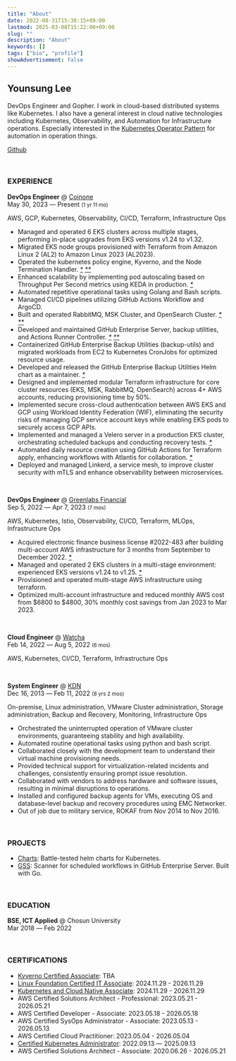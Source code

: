 ```yaml
---
title: "About"
date: 2022-08-31T15:38:15+09:00
lastmod: 2025-03-08T15:22:00+09:00
slug: ""
description: "About"
keywords: []
tags: ["bio", "profile"]
showAdvertisement: false
---
```


## Younsung Lee

DevOps Engineer and Gopher. I work in cloud-based distributed systems like Kubernetes. I also have a general interest in cloud native technologies including Kubernetes, Observability, and Automation for Infrastructure operations. Especially interested in the [Kubernetes Operator Pattern](https://kubernetes.io/docs/concepts/extend-kubernetes/operator/) for automation in operation things.

[Github](https://github.com/younsl)

&nbsp;

### EXPERIENCE

**DevOps Engineer** @ [Coinone](https://coinone.co.kr)  
May 30, 2023 ― Present <small>(1 yr 11 mo)</small>

AWS, GCP, Kubernetes, Observability, CI/CD, Terraform, Infrastructure Ops

- Managed and operated 6 EKS clusters across multiple stages, performing in-place upgrades from EKS versions v1.24 to v1.32.
- Migrated EKS node groups provisioned with Terraform from Amazon Linux 2 (AL2) to Amazon Linux 2023 (AL2023).
- Operated the kubernetes policy engine, Kyverno, and the Node Termination Handler. _[*](/blog/k8s/kyverno/) [**](/blog/nth/)_
- Enhanced scalability by implementing pod autoscaling based on Throughput Per Second metrics using KEDA in production. _[*](/blog/keda/)_
- Automated repetitive operational tasks using Golang and Bash scripts.
- Managed CI/CD pipelines utilizing GitHub Actions Workflow and ArgoCD.
- Built and operated RabbitMQ, MSK Cluster, and OpenSearch Cluster. _[*](/blog/kafka/) [**](/blog/elasticsearch-admin-guide/)_
- Developed and maintained GitHub Enterprise Server, backup utilities, and Actions Runner Controller. _[*](/blog/ghe-backup-utils/) [**](/blog/actions-runner-admin-guide/)_
- Containerized GitHub Enterprise Backup Utilities (backup-utils) and migrated workloads from EC2 to Kubernetes CronJobs for optimized resource usage.
- Developed and released the GitHub Enterprise Backup Utilities Helm chart as a maintainer. _[*](/charts/)_
- Designed and implemented modular Terraform infrastructure for core cluster resources (EKS, MSK, RabbitMQ, OpenSearch) across 4+ AWS accounts, reducing provisioning time by 50%.
- Implemented secure cross-cloud authentication between AWS EKS and GCP using Workload Identity Federation (WIF), eliminating the security risks of managing GCP service account keys while enabling EKS pods to securely access GCP APIs.
- Implemented and managed a Velero server in a production EKS cluster, orchestrating scheduled backups and conducting recovery tests. _[*](/blog/velero-irsa/)_
- Automated daily resource creation using GitHub Actions for Terraform apply, enhancing workflows with Atlantis for collaboration. _[*](/blog/atlantis/)_
- Deployed and managed Linkerd, a service mesh, to improve cluster security with mTLS and enhance observability between microservices.

&nbsp;

**DevOps Engineer** @ [Greenlabs Financial](https://seedglobal.co)  
Sep 5, 2022 ― Apr 7, 2023 <small>(7 mos)</small>

AWS, Kubernetes, Istio, Observability, CI/CD, Terraform, MLOps, Infrastructure Ops

- Acquired electronic finance business license #2022-483 after building multi-account AWS infrastructure for 3 months from September to December 2022. _[*](https://www.fsc.go.kr/po040200/79214?srchCtgry=&curPage=&srchKey=&srchText=&srchBeginDt=&srchEndDt)_
- Managed and operated 2 EKS clusters in a multi-stage environment: experienced EKS versions v1.24 to v1.25. _[*](https://docs.aws.amazon.com/ko_kr/eks/latest/userguide/kubernetes-versions.html#kubernetes-release-calendar)_
- Provisioned and operated multi-stage AWS infrastructure using terraform.
- Optimized multi-account infrastructure and reduced monthly AWS cost from $6800 to $4800, 30% monthly cost savings from Jan 2023 to Mar 2023.

&nbsp;

**Cloud Engineer** @ [Watcha](https://watcha.team)  
Feb 14, 2022 ― Aug 5, 2022 <small>(6 mos)</small>

AWS, Kubernetes, CI/CD, Terraform, Infrastructure Ops

&nbsp;

**System Engineer** @ [KDN](https://kdn.com)  
Dec 16, 2013 ― Feb 11, 2022 <small>(8 yrs 2 mos)</small>

On-premise, Linux administration, VMware Cluster administration, Storage administration, Backup and Recovery, Monitoring, Infrastructure Ops

- Orchestrated the uninterrupted operation of VMware cluster environments, guaranteeing stability and high availability.
- Automated routine operational tasks using python and bash script.
- Collaborated closely with the development team to understand their virtual machine provisioning needs.
- Provided technical support for virtualization-related incidents and challenges, consistently ensuring prompt issue resolution.
- Collaborated with vendors to address hardware and software issues, resulting in minimal disruptions to operations.
- Installed and configured backup agents for VMs, executing OS and database-level backup and recovery procedures using EMC Networker.
- Out of job due to military service, ROKAF from Nov 2014 to Nov 2016.

&nbsp;

### PROJECTS

- [Charts](/charts/): Battle-tested helm charts for Kubernetes.
- [GSS](https://github.com/younsl/gss): Scanner for scheduled workflows in GitHub Enterprise Server. Built with Go.

&nbsp;

### EDUCATION

**BSE, ICT Applied** @ Chosun University  
Mar 2018 ― Feb 2022

<!-- GPA: 4.09 / 4.5 -->

&nbsp;

### CERTIFICATIONS

- [Kyverno Certified Associate][KCA]: TBA
- [Linux Foundation Certified IT Associate][LFCA]: 2024.11.29 - 2026.11.29
- [Kubernetes and Cloud Native Associate][KCNA]: 2024.11.29 - 2026.11.29
- AWS Certified Solutions Architect - Professional: 2023.05.21 - 2026.05.21
- AWS Certified Developer - Associate: 2023.05.18 - 2026.05.18
- AWS Certified SysOps Administrator - Associate: 2023.05.13 - 2026.05.13
- AWS Certified Cloud Practitioner: 2023.05.04 - 2026.05.04
- [Certified Kubernetes Administrator][CKA]: 2022.09.13 ― 2025.09.13
- AWS Certified Solutions Architect - Associate: 2020.06.26 - 2026.05.21

[KCA]: https://training.linuxfoundation.org/certification/kyverno-certified-associate-kca/
[LFCA]: https://training.linuxfoundation.org/certification/certified-it-associate/
[KCNA]: https://training.linuxfoundation.org/certification/kubernetes-cloud-native-associate/
[CKA]: https://training.linuxfoundation.org/certification/certified-kubernetes-administrator-cka/